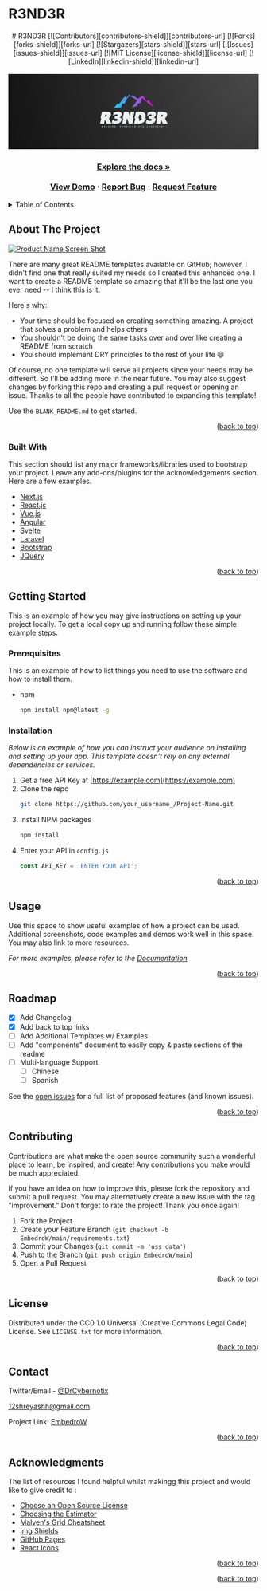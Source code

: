 # R3ND3R
<div id="top"></div>


<!-- PROJECT SHIELDS -->
<!--
*** I'm using markdown "reference style" links for readability.
*** Reference links are enclosed in brackets [ ] instead of parentheses ( ).
*** See the bottom of this document for the declaration of the reference variables
*** for contributors-url, forks-url, etc. This is an optional, concise syntax you may use.
*** https://www.markdownguide.org/basic-syntax/#reference-style-links
-->
<div align="center">
  # R3ND3R
[![Contributors][contributors-shield]][contributors-url]
[![Forks][forks-shield]][forks-url]
[![Stargazers][stars-shield]][stars-url]
[![Issues][issues-shield]][issues-url]
[![MIT License][license-shield]][license-url]
[![LinkedIn][linkedin-shield]][linkedin-url]
</div>



<!-- PROJECT LOGO -->
<br />
<div align="center">
  <a href="https://github.com/DrCybernotix/R3ND3R/blob/main/myLogos/R3ND3R_logo.png">
    <img src="myLogos/R3ND3R_logo.png" alt="Logo">
  </a>

  <h3 align="center"Molding, Handling and Accessing Multi-Dimensional Models</h3>
  <p>
    <a href="https://github.com/DrCybernotix/R3ND3R"><strong>Explore the docs »</strong></a>
    <br />
    <br />
    <a href="https://github.com/DrCybernotix/R3ND3R">View Demo</a>
    ·
    <a href="https://github.com/DrCybernotix/R3ND3R/issues">Report Bug</a>
    ·
    <a href="https://github.com/DrCybernotix/R3ND3R/pulls">Request Feature</a>
  </p>
</div>



<!-- TABLE OF CONTENTS -->
<details>
  <summary>Table of Contents</summary>
  <ol>
    <li>
      <a href="#about-the-project">About The Project</a>
      <ul>
        <li><a href="#built-with">Built With</a></li>
      </ul>
    </li>
    <li>
      <a href="#getting-started">Getting Started</a>
      <ul>
        <li><a href="#prerequisites">Prerequisites</a></li>
        <li><a href="#installation">Installation</a></li>
      </ul>
    </li>
    <li><a href="#usage">Usage</a></li>
    <li><a href="#roadmap">Roadmap</a></li>
    <li><a href="#contributing">Contributing</a></li>
    <li><a href="#license">License</a></li>
    <li><a href="#contact">Contact</a></li>
    <li><a href="#acknowledgments">Acknowledgments</a></li>
  </ol>
</details>



<!-- ABOUT THE PROJECT -->
## About The Project

[![Product Name Screen Shot][product-screenshot]](https://example.com)

There are many great README templates available on GitHub; however, I didn't find one that really suited my needs so I created this enhanced one. I want to create a README template so amazing that it'll be the last one you ever need -- I think this is it.

Here's why:
* Your time should be focused on creating something amazing. A project that solves a problem and helps others
* You shouldn't be doing the same tasks over and over like creating a README from scratch
* You should implement DRY principles to the rest of your life :smile:

Of course, no one template will serve all projects since your needs may be different. So I'll be adding more in the near future. You may also suggest changes by forking this repo and creating a pull request or opening an issue. Thanks to all the people have contributed to expanding this template!

Use the `BLANK_README.md` to get started.

<p align="right">(<a href="#top">back to top</a>)</p>



### Built With

This section should list any major frameworks/libraries used to bootstrap your project. Leave any add-ons/plugins for the acknowledgements section. Here are a few examples.

* [Next.js](https://nextjs.org/)
* [React.js](https://reactjs.org/)
* [Vue.js](https://vuejs.org/)
* [Angular](https://angular.io/)
* [Svelte](https://svelte.dev/)
* [Laravel](https://laravel.com)
* [Bootstrap](https://getbootstrap.com)
* [JQuery](https://jquery.com)

<p align="right">(<a href="#top">back to top</a>)</p>



<!-- GETTING STARTED -->
## Getting Started

This is an example of how you may give instructions on setting up your project locally.
To get a local copy up and running follow these simple example steps.

### Prerequisites

This is an example of how to list things you need to use the software and how to install them.
* npm
  ```sh
  npm install npm@latest -g
  ```

### Installation

_Below is an example of how you can instruct your audience on installing and setting up your app. This template doesn't rely on any external dependencies or services._

1. Get a free API Key at [https://example.com](https://example.com)
2. Clone the repo
   ```sh
   git clone https://github.com/your_username_/Project-Name.git
   ```
3. Install NPM packages
   ```sh
   npm install
   ```
4. Enter your API in `config.js`
   ```js
   const API_KEY = 'ENTER YOUR API';
   ```

<p align="right">(<a href="#top">back to top</a>)</p>



<!-- USAGE EXAMPLES -->
## Usage

Use this space to show useful examples of how a project can be used. Additional screenshots, code examples and demos work well in this space. You may also link to more resources.

_For more examples, please refer to the [Documentation](https://example.com)_

<p align="right">(<a href="#top">back to top</a>)</p>



<!-- ROADMAP -->
## Roadmap

- [x] Add Changelog
- [x] Add back to top links
- [ ] Add Additional Templates w/ Examples
- [ ] Add "components" document to easily copy & paste sections of the readme
- [ ] Multi-language Support
    - [ ] Chinese
    - [ ] Spanish

See the [open issues](https://github.com/othneildrew/Best-README-Template/issues) for a full list of proposed features (and known issues).

<p align="right">(<a href="#top">back to top</a>)</p>




<!-- CONTRIBUTING -->
## Contributing
Contributions are what make the open source community such a wonderful place to learn, be inspired, and create! Any contributions you make would be much appreciated.


If you have an idea on how to improve this, please fork the repository and submit a pull request. You may alternatively create a new issue with the tag "improvement."
Don't forget to rate the project! Thank you once again!

1. Fork the Project
2. Create your Feature Branch (`git checkout -b EmbedroW/main/requirements.txt`)
3. Commit your Changes (`git commit -m 'oss_data'`)
4. Push to the Branch (`git push origin EmbedroW/main`)
5. Open a Pull Request

<p align="right">(<a href="#top">back to top</a>)</p>



<!-- LICENSE -->
## License

Distributed under the CC0 1.0 Universal (Creative Commons Legal Code) License. See `LICENSE.txt` for more information.

<p align="right">(<a href="#top">back to top</a>)</p>



<!-- CONTACT -->
## Contact

Twitter/Email - [@DrCybernotix](https://twitter.com/DrCybernotix)

12shreyashh@gmail.com

Project Link: [EmbedroW](https://github.com/DrCybernotix/EmbedroW)

<p align="right">(<a href="#top">back to top</a>)</p>



<!-- ACKNOWLEDGMENTS -->
## Acknowledgments

The list of resources I found helpful whilst makingg this project and would like to give credit to :

* [Choose an Open Source License](https://choosealicense.com)
* [Choosing the Estimator](https://scikit-learn.org/stable/tutorial/machine_learning_map/index.html)
* [Malven's Grid Cheatsheet](https://grid.malven.co/)
* [Img Shields](https://shields.io)
* [GitHub Pages](https://pages.github.com)
* [React Icons](https://react-icons.github.io/react-icons/search)

<p align="right">(<a href="#top">back to top</a>)</p>



<p align="right">(<a href="#top">back to top</a>)</p>


<!-- MARKDOWN LINKS & IMAGES -->
<!-- https://www.markdownguide.org/basic-syntax/#reference-style-links -->
[contributors-shield]: https://img.shields.io/github/contributors/DrCybernotix/R3ND3R.svg?style=for-the-badge
[contributors-url]: https://github.com/DrCybernotix/R3ND3R/graphs/contributors
[forks-shield]: https://img.shields.io/github/forks/DrCybernotix/R3ND3R.svg?style=for-the-badge
[forks-url]: https://github.com/DrCybernotix/R3ND3R/network/members
[stars-shield]: https://img.shields.io/github/stars/DrCybernotix/R3ND3R.svg?style=for-the-badge
[stars-url]: https://github.com/DrCybernotix/R3ND3R/stargazers
[issues-shield]: https://img.shields.io/github/issues/DrCybernotix/R3ND3R?style=for-the-badge
[issues-url]: https://github.com/DrCybernotix/R3ND3R/issues
[license-shield]: https://img.shields.io/github/license/DrCybernotix/R3ND3R.svg?style=for-the-badge
[license-url]: https://github.com/DrCybernotix/R3ND3R/blob/master/LICENSE.txt
[linkedin-shield]: https://img.shields.io/badge/-LinkedIn-black.svg?style=for-the-badge&logo=linkedin&colorB=555
[linkedin-url]: https://in.linkedin.com/in/shreyash-bhatkar-5bb904194
[product-screenshot]: https://github.com/DrCybernotix/R3ND3R/blob/main/myLogos/R3ND3R_logo.png
